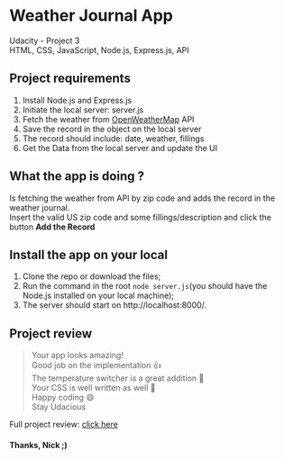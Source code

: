 # Weather Journal App
Udacity - Project 3<br>
HTML, CSS, JavaScript, Node.js, Express.js, API

## Project requirements

1. Install Node.js and Express.js
2. Initiate the local server: server.js
4. Fetch the weather from [OpenWeatherMap](https://openweathermap.org/) API
5. Save the record in the object on the local server
6. The record should include: date, weather, fillings
7. Get the Data from the local server and update the UI

## What the app is doing ?

Is fetching the weather from API by zip code and adds the record in the weather journal.<br>
Insert the valid US zip code and some fillings/description and click the button __Add the Record__

## Install the app on your local

1. Clone the repo or download the files;
2. Run the command in the root `node server.js`(you should have the Node.js installed on your local machine);
3. The server should start on http://localhost:8000/.


## Project review

>Your app looks amazing!<br>
Good job on the implementation 👍<br>
The temperature switcher is a great addition 🚀<br>
Your CSS is well written as well 👏<br>
Happy coding 😄<br>
Stay Udacious

Full project review: [click here](https://drive.google.com/file/d/1tXCnDeM7mNPiao5GWBe77tQZBD0qGNED/view?usp=sharing)

#### Thanks, Nick ;)
